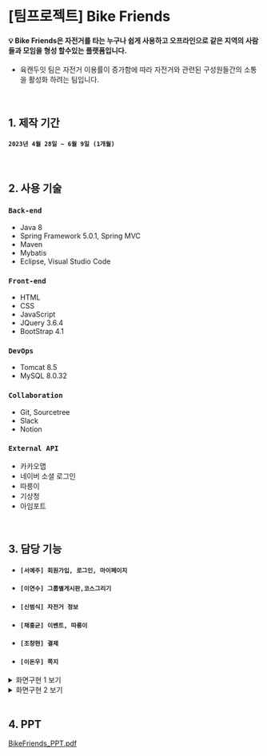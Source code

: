 # [팀프로젝트] Bike Friends
#### 💡 Bike Friends은 자전거를 타는 누구나 쉽게 사용하고 오프라인으로 같은 지역의 사람들과 모임을 형성 할수있는 플랫폼입니다.
* 육캔두잇 팀은 자전거 이용률이 증가함에 따라 자전거와 관련된 구성원들간의 소통을 활성화 하려는 팀입니다. 


<br>

## 1. 제작 기간
#### `2023년 4월 28일 ~ 6월 9일 (1개월)`

<br>

## 2. 사용 기술
### `Back-end`
* Java 8
* Spring Framework 5.0.1, Spring MVC
* Maven
* Mybatis
* Eclipse, Visual Studio Code

### `Front-end`
* HTML
* CSS
* JavaScript
* JQuery 3.6.4
* BootStrap 4.1

### `DevOps`
* Tomcat 8.5
* MySQL 8.0.32

### `Collaboration`
* Git, Sourcetree 
* Slack 
* Notion

### `External API`
* 카카오맵
* 네이버 소셜 로그인
* 따릉이 
* 기상청
* 아임포트



<br>

## 3. 담당 기능
* #### `[서예주] 회원가입, 로그인, 마이페이지`
* #### `[이연수] 그룹별게시판,코스그리기`
* #### `[신범식] 자전거 정보`
* #### `[채홍균] 이벤트, 따릉이`
* #### `[조창현] 결제`
* #### `[이돈우] 쪽지`

<details>
  <summary>화면구현 1 보기</summary>

<br>

| **메인화면** | **마이페이지** |
|:---:|:---:|
| <img src ="https://github.com/shinbeomsik/finalbike/assets/124110586/a6d540c9-e029-4c22-ad7f-d782edfdc80f" width="440" height="260" /> | <img src ="https://github.com/shinbeomsik/finalbike/assets/124110586/63716329-7ebb-4a26-8c35-7d47d974938b" width="440" height="260" /> | 
| **회원가입** | **비밀번호 찾기** |
| <img src ="https://github.com/shinbeomsik/finalbike/assets/124110586/fbb9d33e-a961-4863-acb9-40ac4a52024c" width="440" height="260" /> | <img src ="https://github.com/shinbeomsik/finalbike/assets/124110586/f6fe7ce7-6641-4ca7-82cc-232682d0de5b" width="440" height="260" /> | 
| **커뮤니티** | **자전거정보** |
| <img src ="https://github.com/shinbeomsik/finalbike/assets/124110586/1d5da9f9-0231-4770-8de8-985bdfebe23f" width="440" height="260" /> | <img src ="https://github.com/shinbeomsik/finalbike/assets/124110586/dee8d6f8-aeff-485e-ab57-3cfea462f7b7" width="440" height="260" /> | 
</details>  

<details>
  <summary>화면구현 2 보기</summary>

<br>
  
| **코스그리기 1** | **코스그리기 2** |
|:---:|:---:|
| <img src ="https://github.com/shinbeomsik/finalbike/assets/124110586/62d7817f-2780-42b5-9ff0-b29e00af876e" width="440" height="260" /> | <img src ="https://github.com/shinbeomsik/finalbike/assets/124110586/a62c2dd8-76ca-4432-bce0-eb7ea8e59375" width="440" height="260" /> | 
| **결제** | **이벤트 1** |
| <img src ="https://github.com/shinbeomsik/finalbike/assets/124110586/76095e8d-12b0-4438-8180-b398a3144e60" width="440" height="260" /> | <img src ="https://github.com/shinbeomsik/finalbike/assets/124110586/c0549a25-83e5-4c83-98df-0145d5e9a91d" width="440" height="260" /> | 
| **이벤트 2** | **이벤트 3** |
| <img src ="https://github.com/shinbeomsik/finalbike/assets/124110586/4c6fda4f-9b9b-4c00-bb62-e78f14033527" width="440" height="260" /> | <img src ="https://github.com/shinbeomsik/finalbike/assets/124110586/9b736696-0357-41a1-b540-eee8f8b1ba5d" width="440" height="260" /> | 
</details>

<br>

## 4. PPT

[BikeFriends_PPT.pdf](PPT/BikeFriends_PPT.pdf)


